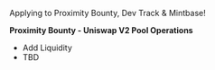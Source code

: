 Applying to Proximity Bounty, Dev Track & Mintbase!

**Proximity Bounty - Uniswap V2 Pool Operations**
- Add Liquidity
- TBD

